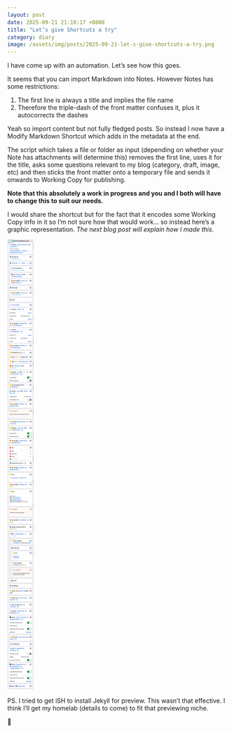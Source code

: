 ```yaml
---
layout: post
date: 2025-09-21 21:10:17 +0800
title: "Let’s give Shortcuts a try"
category: diary
image: /assets/img/posts/2025-09-21-let-s-give-shortcuts-a-try.png
---
```


I have come up with an automation. Let’s see how this goes.  
  
It seems that you can import Markdown into Notes. However Notes has some restrictions:  
1. The first line is always a title and implies the file name  
2. Therefore the triple-dash of the front matter confuses it, plus it autocorrects the dashes  
  
Yeah so import content but not fully fledged posts. So instead I now have a Modify Markdown Shortcut which adds in the metadata at the end.  
  
The script which takes a file or folder as input (depending on whether your Note has attachments will determine this) removes the first line, uses it for the title, asks some questions relevant to my blog (category, draft, image, etc) and then sticks the front matter onto a temporary file and sends it onwards to Working Copy for publishing.  
  
**Note that this absolutely a work in progress and you and I both will have to change this to suit our needs.**  
  
I would share the shortcut but for the fact that it encodes some Working Copy info in it so I’m not sure how that would work… so instead here’s a graphic representation. *The next blog post will explain how I made this.*  

![Shortcut Source Code](/assets/img/posts/2025-09-21-let-s-give-shortcuts-a-try/Picsew1.jpg)

PS. I tried to get iSH to install Jekyll for preview. This wasn’t that effective. I think I’ll get my homelab (details to come) to fit that previewing niche.  
  
🤞  